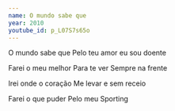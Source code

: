 ```yaml
---
name: O mundo sabe que
year: 2010
youtube_id: p_L07S7s65o
---
```


O mundo sabe que
Pelo teu amor eu sou doente

Farei o meu melhor
Para te ver
Sempre na frente

Irei onde o coração
Me levar e sem receio

Farei o que puder
Pelo meu Sporting
